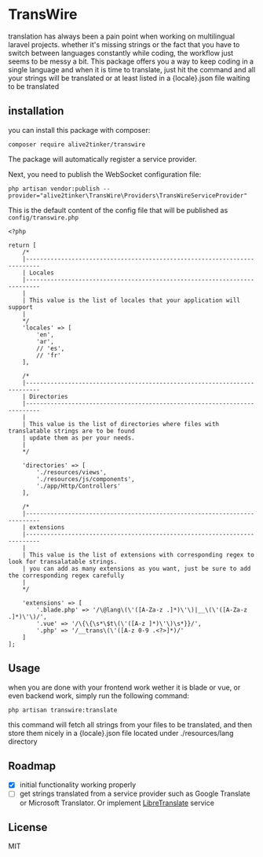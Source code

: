 # TransWire
translation has always been a pain point when working on multilingual laravel projects. whether it's missing strings or the fact that you have to switch between languages constantly while coding, the workflow just seems to be messy a bit. This package offers you a way to keep coding in a single language and when it is time to translate, just hit the command and all your strings will be translated or at least listed in a {locale}.json file waiting to be translated

installation
-----
you can install this package with composer:
```
composer require alive2tinker/transwire
```
The package will automatically register a service provider.

Next, you need to publish the WebSocket configuration file:
```
php artisan vendor:publish --provider="alive2tinker\TransWire\Providers\TransWireServiceProvider"
```
This is the default content of the config file that will be published as `config/transwire.php`

```
<?php

return [
    /*
    |--------------------------------------------------------------------------
    | Locales
    |--------------------------------------------------------------------------
    |
    | This value is the list of locales that your application will support
    |
    */
    'locales' => [
        'en',
        'ar',
        // 'es',
        // 'fr'
    ],

    /*
    |--------------------------------------------------------------------------
    | Directories
    |--------------------------------------------------------------------------
    |
    | This value is the list of directories where files with translatable strings are to be found
    | update them as per your needs.
    |
    */

    'directories' => [
        './resources/views',
        './resources/js/components',
        './app/Http/Controllers'
    ],

    /*
    |--------------------------------------------------------------------------
    | extensions
    |--------------------------------------------------------------------------
    |
    | This value is the list of extensions with corresponding regex to look for transalatable strings. 
    | you can add as many extensions as you want, just be sure to add the corresponding regex carefully
    |
    */

    'extensions' => [
        '.blade.php' => '/\@lang\(\'([A-Za-z .]*)\'\)|__\(\'([A-Za-z .]*)\'\)/',
        '.vue' => '/\{\{\s*\$t\(\'([A-z ]*)\'\)\s*}}/',
        '.php' => '/__trans\(\'([A-z 0-9 .<?>]*)/'
    ]
];
```
Usage
-----
when you are done with your frontend work wether it is blade or vue, or even backend work, simply run the following command:
```
php artisan transwire:translate
```
this command will fetch all strings from your files to be translated, and then store them nicely in a {locale}.json file located under ./resources/lang directory

Roadmap
----

- [x] initial functionality working properly
- [ ] get strings translated from a service provider such as Google Translate or Microsoft Translator. Or implement [LibreTranslate](https://libretranslate.com) service

License
-----
MIT
